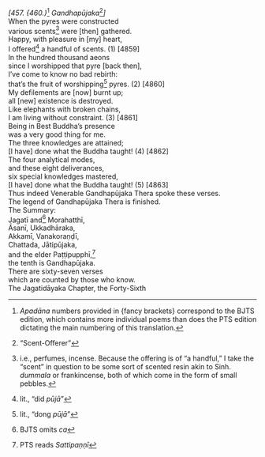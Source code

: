 *\[457. {460.}*[^1] *Gandhapūjaka*[^2]*\]*  
When the pyres were constructed  
various scents[^3] were \[then\] gathered.  
Happy, with pleasure in \[my\] heart,  
I offered[^4] a handful of scents. (1) \[4859\]  
In the hundred thousand aeons  
since I worshipped that pyre \[back then\],  
I’ve come to know no bad rebirth:  
that’s the fruit of worshipping[^5] pyres. (2) \[4860\]  
My defilements are \[now\] burnt up;  
all \[new\] existence is destroyed.  
Like elephants with broken chains,  
I am living without constraint. (3) \[4861\]  
Being in Best Buddha’s presence  
was a very good thing for me.  
The three knowledges are attained;  
\[I have\] done what the Buddha taught! (4) \[4862\]  
The four analytical modes,  
and these eight deliverances,  
six special knowledges mastered,  
\[I have\] done what the Buddha taught! (5) \[4863\]  
Thus indeed Venerable Gandhapūjaka Thera spoke these verses.  
The legend of Gandhapūjaka Thera is finished.  
The Summary:  
Jagatī and[^6] Morahatthī,  
Āsanī, Ukkadhāraka,  
Akkamī, Vanakoraṇḍī,  
Chattada, Jātipūjaka,  
and the elder Paṭṭipupphī,[^7]  
the tenth is Gandhapūjaka.  
There are sixty-seven verses  
which are counted by those who know.  
The Jagatidāyaka Chapter, the Forty-Sixth  
[^1]: *Apadāna* numbers provided in {fancy brackets} correspond to the
    BJTS edition, which contains more individual poems than does the PTS
    edition dictating the main numbering of this translation.  
[^2]: “Scent-Offerer”  
[^3]: i.e., perfumes, incense. Because the offering is of “a handful,” I
    take the “scent” in question to be some sort of scented resin akin
    to Sinh. *dummala* or frankincense, both of which come in the form
    of small pebbles.  
[^4]: lit., “did *pūjā*”  
[^5]: lit., “dong *pūjā*”  
[^6]: BJTS omits *ca*  
[^7]: PTS reads *Sattipaṇṇī*
